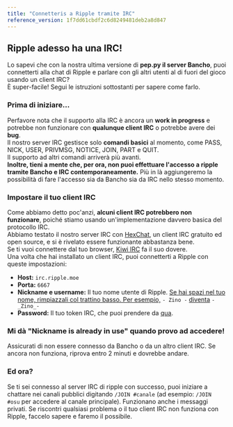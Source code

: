 ```yaml
---
title: "Connetteris a Ripple tramite IRC"
reference_version: 1f7dd61cbdf2c6d8249481deb2a8d847
---
```

## Ripple adesso ha una IRC!
Lo sapevi che con la nostra ultima versione di **pep.py il server Bancho**, puoi connetterti alla chat di Ripple e parlare con gli altri utenti al di fuori del gioco usando un client IRC?  
È super-facile! Segui le istruzioni sottostanti per sapere come farlo.

### Prima di iniziare...
Perfavore nota che il supporto alla IRC è ancora un **work in progress** e potrebbe non funzionare con **qualunque client IRC** o potrebbe avere dei **bug**.  
Il nostro server IRC gestisce solo **comandi basici** al momento, come PASS, NICK, USER, PRIVMSG, NOTICE, JOIN, PART e QUIT.  
Il supporto ad altri comandi arriverà più avanti.  
**Inoltre, tieni a mente che, per ora, non puoi effettuare l'accesso a ripple tramite Bancho e IRC contemporaneamente.** Più in là aggiungeremo la possibilità di fare l'accesso sia da Bancho sia da IRC nello stesso momento.

### Impostare il tuo client IRC
Come abbiamo detto poc'anzi, **alcuni client IRC potrebbero non funzionare**, poiché stiamo usando un'implementazione davvero basica del protocollo IRC.  
Abbiamo testato il nostro server IRC con [HexChat](https://hexchat.github.io), un client IRC gratuito ed open source, e si è rivelato essere funzionante abbastanza bene.  
Se ti vuoi connettere dal tuo browser, [Kiwi IRC](https://kiwiirc.com/) fa il suo dovere.
<br>
Una volta che hai installato un client IRC, puoi connetterti a Ripple con queste impostazioni:  

- **Host:** `irc.ripple.moe`  
- **Porta:** `6667`  
- **Nickname e username:** Il tuo nome utente di Ripple. <u>Se hai spazi nel tuo nome, rimpiazzali col trattino basso. Per esempio,</u> `- Zino -` <u>diventa</u> `-_Zino_-`  
- **Password:** Il tuo token IRC, che puoi prendere da [qua](/irc).  

### Mi dà "Nickname is already in use" quando provo ad accedere!
Assicurati di non essere connesso da Bancho o da un altro client IRC. Se ancora non funziona, riprova entro 2 minuti e dovrebbe andare.

### Ed ora?
Se ti sei connesso al server IRC di ripple con successo, puoi iniziare a chattare nei canali pubblici digitando `/JOIN #canale` (ad esempio: `/JOIN #osu` per accedere al canale principale). Funzionano anche i messaggi privati. Se riscontri qualsiasi problema o il tuo client IRC non funziona con Ripple, faccelo sapere e faremo il possibile.
